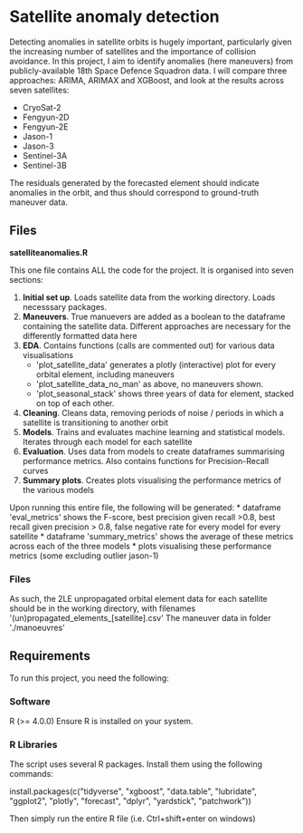 # Satellite anomaly detection

Detecting anomalies in satellite orbits is hugely important, particularly given the increasing number of satellites and the importance of collision avoidance. In this project, I aim to identify anomalies (here maneuvers) from publicly-available 18th Space Defence Squadron data. I will compare three approaches: ARIMA, ARIMAX and XGBoost, and look at the results across seven satellites:
* CryoSat-2
* Fengyun-2D
* Fengyun-2E
* Jason-1
* Jason-3
* Sentinel-3A
* Sentinel-3B

The residuals generated by the forecasted element should indicate anomalies in the orbit, and thus should correspond to ground-truth maneuver data.


## Files

**satelliteanomalies.R**

This one file contains ALL the code for the project. It is organised into seven sections:

1. **Initial set up**. Loads satellite data from the working directory. Loads necesssary packages.
2. **Maneuvers**. True manuevers are added as a boolean to the dataframe containing the satellite data. Different approaches are necessary for the differently formatted data here
3. **EDA**. Contains functions (calls are commented out) for various data visualisations
    * 'plot_satellite_data' generates a plotly (interactive) plot for every orbital element, including maneuvers
    * 'plot_satellite_data_no_man' as above, no maneuvers shown.
    * 'plot_seasonal_stack' shows three years of data for element, stacked on top of each other.
4. **Cleaning**. Cleans data, removing periods of noise / periods in which a satellite is transitioning to another orbit
5. **Models**. Trains and evaluates machine learning and statistical models. Iterates through each model for each satellite
6. **Evaluation**. Uses data from models to create dataframes summarising performance metrics. Also contains functions for Precision-Recall curves
7. **Summary plots**. Creates plots visualising the performance metrics of the various models 

Upon running this entire file, the following will be generated:
    * dataframe 'eval_metrics' shows the F-score, best precision given recall >0.8, best recall given precision > 0.8, false negative rate for every model for every satellite
    * dataframe 'summary_metrics' shows the average of these metrics across each of the three models
    * plots visualising these performance metrics (some excluding outlier jason-1)

### Files
As such, the 2LE unpropagated orbital element data for each satellite should be in the working directory, with filenames '(un)propagated_elements_[satellite].csv'
The maneuver data in folder './manoeuvres'

## Requirements
To run this project, you need the following:

### Software
R (>= 4.0.0)
Ensure R is installed on your system.

### R Libraries
The script uses several R packages. Install them using the following commands:
     
  install.packages(c("tidyverse", "xgboost", "data.table", "lubridate", "ggplot2", "plotly", "forecast", "dplyr", "yardstick", "patchwork"))
      
Then simply run the entire R file (i.e. Ctrl+shift+enter on windows)
